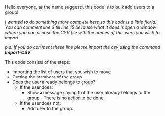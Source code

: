 <p> Hello everyone, as the name suggests, this code is to bulk add users to a group!</p>
<p><em>I wanted to do something more complete here so this code is a little florid. You can comment line 3 till line 15 because what it does is open a window where you can choose the CSV file with the names of the users you wish to import.</em></p>
<p><em>p.s: If you do comment these line please import the csv using the command <strong>Import-CSV</strong></em></p>

<p>This code consists of the steps:
    <ul>
        <li>Importing the list of users that you wish to move</li>
        <li>Getting the members of the group</li>
        <li>Does the user already belongs to group?
            <ul>
                <li>If the user does:
                    <ul>
                        <li>Show a message saying that the user already belongs to the group – There is no action to be done.</li>
                    </ul>
                </li>
                <li>If the user does not:
                    <ul>
                        <li>Add user to the group.</li>
                    </ul>
                </li>
            </ul>
        </li>
    </ul>
</p>

